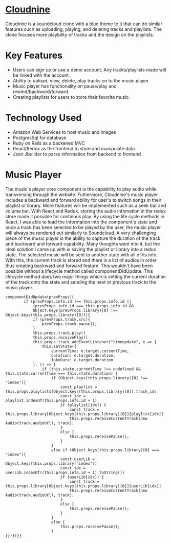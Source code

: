 # [Cloudnine](https://aa-cloudnine.herokuapp.com/#/)
Cloudnine is a soundcloud clone with a blue theme to it that can do similar features such as uploading, playing, and deleting tracks and playlists. The clone focuses more playbility of tracks and the design on the playlists.

# Key Features
* Users can sign up or use a demo account. Any tracks/playlists made will be linked with the account.
* Ability to upload, view, delete, play tracks on to the music player.
* Music player has functionality on pause/play and rewind/backword/forward. 
* Creating playlists for users to store their favorite music.

# Technology Used 
* Amazon Web Services to host music and images
* PostgresSql for database
* Ruby on Rails as a backened MVC
* React/Redux as the frontend to store and manipulate data
* Json Jbuilder to parse information from backend to frontend

# Music Player
The music's player core component is the capability to play audio while transversing through the website. Futhermore, Cloudnine's music player includes a backward and forward ability for user's to switch songs in their playlist or library. More features will be implemented such as a seek bar and volume bar. 
With React and Redux, storing the audio infomation in the redux store made it possible for continous play. By using the life cycle methods in React, I was able to load the information into the component's state and once a track has been selected to be played by the user, the music player will always be rendered out similarly to Soundcloud. 
A very challenging piece of the music player is the ability to capture the duration of the track and backward and forward capability. Many thoughts went into it, but the ideal solution I came up with is saving the playlist or library into a redux state. The selected music will be sent to another state with all of its info. With this, the current track is stored and there is a list of audios in order thus creating backward and forward feature. This wouldn't have been possible without a lifecycle method called componentDidUpdate. This lifecycle method does two major things which is setting the current duration of the track onto the state and sending the next or previous track to the music player. 
```
componentDidUpdate(prevProps){
        if (prevProps.info.id !== this.props.info.id || 
            (prevProps.info.id === this.props.info.id && 
            Object.keys(prevProps.library)[0] !== Object.keys(this.props.library)[0])){
            if (prevProps.track.src){
                prevProps.track.pause();
            }
            this.props.track.play()
            this.props.receivePlay()
            this.props.track.addEventListener("timeupdate", e => {
                this.setState({
                    currentTime: e.target.currentTime,
                    duration: e.target.duration,
                    fakeDura: e.target.duration
            }, () => {
                if (this.state.currentTime !== undefined && this.state.currentTime === this.state.duration) {
                    if (Object.keys(this.props.library)[0] !== "index"){
                        const playlist = this.props.playlists[Object.keys(this.props.library)[0]].track_ids
                        const idx = playlist.indexOf(this.props.info.id + 1)
                        if (playlist[idx]) {
                            const track = this.props.library[Object.keys(this.props.library)[0]][playlist[idx]]
                            this.props.receiveCurrentTrack(new Audio(track.audioUrl), track);
                        } 
                        else {
                            this.props.receivePause();
                        }
                    } 
                    else if (Object.keys(this.props.library)[0] === "index"){
                        const userLib = Object.keys(this.props.library["index"])
                        const idx = userLib.indexOf((this.props.info.id + 1).toString())
                        if (userLib[idx]) {
                            const track = this.props.library[Object.keys(this.props.library)[0]][userLib[idx]]
                            this.props.receiveCurrentTrack(new Audio(track.audioUrl), track);
                        } 
                        else {
                            this.props.receivePause();
                        }
                    }
                    else {
                        this.props.receivePause();
                    }
}})})}}
```


